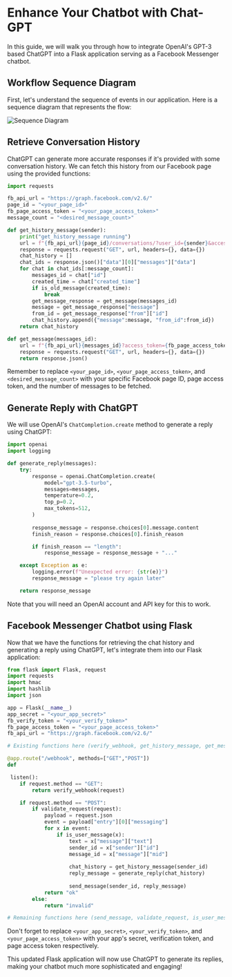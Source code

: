 # Enhance Your Chatbot with Chat-GPT

In this guide, we will walk you through how to integrate OpenAI's GPT-3 based ChatGPT into a Flask application serving as a Facebook Messenger chatbot.

## Workflow Sequence Diagram

First, let's understand the sequence of events in our application. Here is a sequence diagram that represents the flow:

![Sequence Diagram](sequencediagram.svg)

## Retrieve Conversation History

ChatGPT can generate more accurate responses if it's provided with some conversation history. We can fetch this history from our Facebook page using the provided functions:

```python
import requests

fb_api_url = "https://graph.facebook.com/v2.6/"
page_id = "<your_page_id>"
fb_page_access_token = "<your_page_access_token>"
message_count = "<desired_message_count>"

def get_history_message(sender):
    print("get_history_message running")
    url = f"{fb_api_url}{page_id}/conversations/?user_id={sender}&access_token={fb_page_access_token}&fields=messages"
    response = requests.request("GET", url, headers={}, data={})
    chat_history = []
    chat_ids = response.json()["data"][0]["messages"]["data"]
    for chat in chat_ids[:message_count]:
        messages_id = chat["id"]
        created_time = chat["created_time"]
        if is_old_message(created_time):
            break
        get_message_response = get_message(messages_id)
        message = get_message_response["message"]
        from_id = get_message_response["from"]["id"]
        chat_history.append({"message":message, "from_id":from_id})
    return chat_history

def get_message(messages_id):
    url = f"{fb_api_url}{messages_id}?access_token={fb_page_access_token}&fields=from,message"
    response = requests.request("GET", url, headers={}, data={})
    return response.json()
```

Remember to replace `<your_page_id>`, `<your_page_access_token>`, and `<desired_message_count>` with your specific Facebook page ID, page access token, and the number of messages to be fetched.

## Generate Reply with ChatGPT

We will use OpenAI's `ChatCompletion.create` method to generate a reply using ChatGPT:

```python
import openai
import logging

def generate_reply(messages):
    try:
        response = openai.ChatCompletion.create(
            model="gpt-3.5-turbo",
            messages=messages,
            temperature=0.2,
            top_p=0.2,
            max_tokens=512,
        )
        
        response_message = response.choices[0].message.content
        finish_reason = response.choices[0].finish_reason

        if finish_reason == "length":
            response_message = response_message + "..."

    except Exception as e:
        logging.error(f"Unexpected error: {str(e)}")
        response_message = "please try again later"

    return response_message
```

Note that you will need an OpenAI account and API key for this to work.

## Facebook Messenger Chatbot using Flask

Now that we have the functions for retrieving the chat history and generating a reply using ChatGPT, let's integrate them into our Flask application:

```python
from flask import Flask, request
import requests
import hmac
import hashlib
import json

app = Flask(__name__)
app_secret = "<your_app_secret>"
fb_verify_token = "<your_verify_token>"
fb_page_access_token = "<your_page_access_token>"
fb_api_url = "https://graph.facebook.com/v2.6/"

# Existing functions here (verify_webhook, get_history_message, get_message, generate_reply)

@app.route("/webhook", methods=["GET","POST"])
def

 listen():
    if request.method == "GET":
        return verify_webhook(request)

    if request.method == "POST":
        if validate_request(request):
            payload = request.json
            event = payload["entry"][0]["messaging"]
            for x in event:
                if is_user_message(x):
                    text = x["message"]["text"]
                    sender_id = x["sender"]["id"]
                    message_id = x["message"]["mid"]
                    
                    chat_history = get_history_message(sender_id)
                    reply_message = generate_reply(chat_history)
                    
                    send_message(sender_id, reply_message)
            return "ok"
        else:
            return "invalid"

# Remaining functions here (send_message, validate_request, is_user_message)
```

Don't forget to replace `<your_app_secret>`, `<your_verify_token>`, and `<your_page_access_token>` with your app's secret, verification token, and page access token respectively.

This updated Flask application will now use ChatGPT to generate its replies, making your chatbot much more sophisticated and engaging!